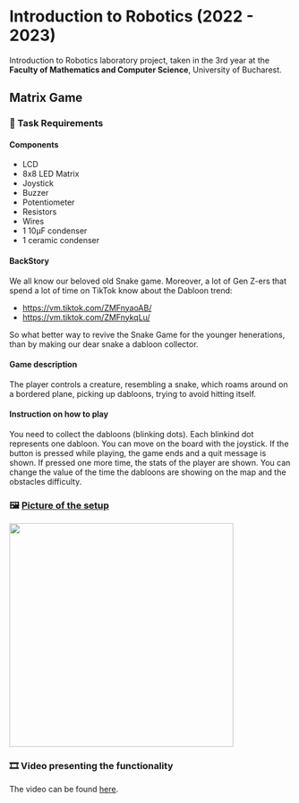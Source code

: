 
# Introduction to Robotics (2022 - 2023)


Introduction to Robotics laboratory project, taken in the 3rd year at the **Faculty of Mathematics and Computer Science**, University of Bucharest. 

<h2> Matrix Game </h2>

### 📜 Task Requirements

#### Components
- LCD
- 8x8 LED Matrix
- Joystick
- Buzzer
- Potentiometer
- Resistors
- Wires
- 1 10μF condenser
- 1 ceramic condenser



#### BackStory
We all know our beloved old Snake game. Moreover, a lot of Gen Z-ers that spend a lot of time on TikTok know about the Dabloon trend:
- https://vm.tiktok.com/ZMFnyaoAB/
- https://vm.tiktok.com/ZMFnykqLu/

So what better way to revive the Snake Game for the younger henerations, than by making our dear snake a dabloon collector.

#### Game description
The player controls a creature, resembling a snake, which roams around on a bordered plane, picking up dabloons, trying to avoid hitting itself. 

#### Instruction on how to play
You need to collect the dabloons (blinking dots). Each blinkind dot represents one dabloon. You can move on the board with the joystick. 
If the button is pressed while playing, the game ends and a quit message is shown. If pressed one more time, the stats of the player are shown.
You can change the value of the time the dabloons are showing on the map and the obstacles difficulty.

### 🖼️ [Picture of the setup](https://user-images.githubusercontent.com/79279298/208868310-02be3ca2-9f8e-4caa-9a22-17fd6309ba59.jpg)
 <img src="https://user-images.githubusercontent.com/79279298/208868310-02be3ca2-9f8e-4caa-9a22-17fd6309ba59.jpg" width="400" height="400" />


### 🎞️ Video presenting the functionality
The video can be found [here]().
